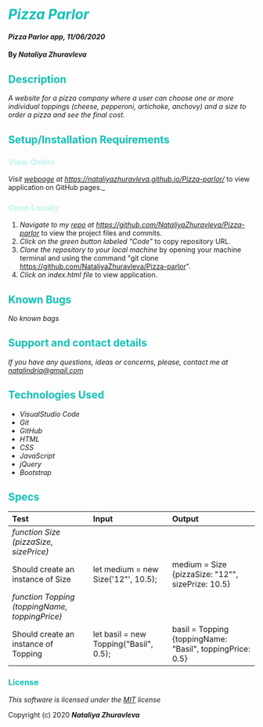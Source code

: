 # <span style="color:#0ec2b8">_Pizza Parlor_</span>

#### _Pizza Parlor app, 11/06/2020_

#### By _**Nataliya Zhuravleva**_

## <span style="color:#0ec2b8">Description</span>

_A website for a pizza company where a user can choose one or more individual toppings (cheese, pepperoni, artichoke, anchovy) and a size to order a pizza and see the final cost._


## <span style="color:#0ec2b8">Setup/Installation Requirements</span>
### <span style="color:#c4f4ef">View Online</span>
_Visit [ webpage](https://nataliyazhuravleva.github.io/Pizza-parlor/) at https://nataliyazhuravleva.github.io/Pizza-parlor/_ to view application on GitHub pages._

### <span style="color:#c4f4ef">Open Locally</span>
1. _Navigate to my [ repo](https://github.com/NataliyaZhuravleva/Pizza-parlor) at https://github.com/NataliyaZhuravleva/Pizza-parlor_ to view the project files and commits.
2. _Click on the green button labeled "Code"_ to copy repository URL.
3. _Clone the repository to your local machine_ by opening your machine terminal and using the command "git clone https://github.com/NataliyaZhuravleva/Pizza-parlor".
4. _Click on index.html file_ to view application.



## <span style="color:#0ec2b8">Known Bugs</span>

_No known bags_

## <span style="color:#0ec2b8">Support and contact details</span>

_If you have any questions, ideas or concerns, please, contact me at [natalindria@gmail.com](mailto:natalindria@gmail.com)_


## <span style="color:#0ec2b8">Technologies Used</span>

* _VisualStudio Code_
* _Git_
* _GitHub_
* _HTML_
* _CSS_
* _JavaScript_
* _jQuery_
* _Bootstrap_

## <span style="color:#0ec2b8">Specs</span>

| Test | Input | Output |
| :---------------- | :------------------| :--------------- |
| _function Size (pizzaSize, sizePrice)_ | | | 
| Should create an instance of Size | let medium = new Size('12"', 10.5); | medium = Size {pizzaSize: "12"", sizePrize: 10.5} |
| _function Topping (toppingName, toppingPrice)_ | | | 
| Should create an instance of Topping | let basil = new Topping("Basil", 0.5);| basil = Topping {toppingName: "Basil", toppingPrice: 0.5} |

### <span style="color:#0ec2b8">License</span> 

*This software is licensed under the [MIT](https://choosealicense.com/licenses/mit/) license*

Copyright (c) 2020 **_Nataliya Zhuravleva_**
